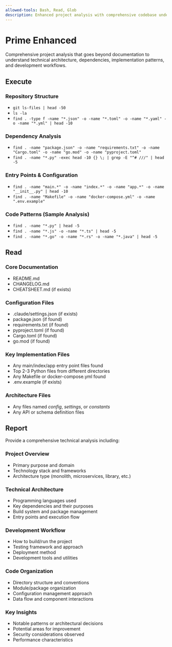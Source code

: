 ```yaml
---
allowed-tools: Bash, Read, Glob
description: Enhanced project analysis with comprehensive codebase understanding including architecture, dependencies, and implementation patterns
---
```


# Prime Enhanced

Comprehensive project analysis that goes beyond documentation to understand technical architecture, dependencies, implementation patterns, and development workflows.

## Execute

### Repository Structure
- `git ls-files | head -50`
- `ls -la`
- `find . -type f -name "*.json" -o -name "*.toml" -o -name "*.yaml" -o -name "*.yml" | head -10`

### Dependency Analysis
- `find . -name "package.json" -o -name "requirements.txt" -o -name "Cargo.toml" -o -name "go.mod" -o -name "pyproject.toml"`
- `find . -name "*.py" -exec head -10 {} \; | grep -E "^# ///" | head -5`

### Entry Points & Configuration
- `find . -name "main.*" -o -name "index.*" -o -name "app.*" -o -name "__init__.py" | head -10`
- `find . -name "Makefile" -o -name "docker-compose.yml" -o -name ".env.example"`

### Code Patterns (Sample Analysis)
- `find . -name "*.py" | head -5`
- `find . -name "*.js" -o -name "*.ts" | head -5`
- `find . -name "*.go" -o -name "*.rs" -o -name "*.java" | head -5`

## Read

### Core Documentation
- README.md
- CHANGELOG.md
- CHEATSHEET.md (if exists)

### Configuration Files
- .claude/settings.json (if exists)
- package.json (if found)
- requirements.txt (if found)
- pyproject.toml (if found)
- Cargo.toml (if found)
- go.mod (if found)

### Key Implementation Files
- Any main/index/app entry point files found
- Top 2-3 Python files from different directories
- Any Makefile or docker-compose.yml found
- .env.example (if exists)

### Architecture Files
- Any files named *config*, *settings*, or *constants*
- Any API or schema definition files

## Report

Provide a comprehensive technical analysis including:

### Project Overview
- Primary purpose and domain
- Technology stack and frameworks
- Architecture type (monolith, microservices, library, etc.)

### Technical Architecture
- Programming languages used
- Key dependencies and their purposes
- Build system and package management
- Entry points and execution flow

### Development Workflow
- How to build/run the project
- Testing framework and approach
- Deployment method
- Development tools and utilities

### Code Organization
- Directory structure and conventions
- Module/package organization
- Configuration management approach
- Data flow and component interactions

### Key Insights
- Notable patterns or architectural decisions
- Potential areas for improvement
- Security considerations observed
- Performance characteristics
